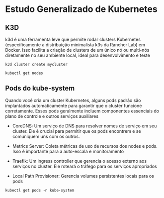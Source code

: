 # Estudo Generalizado de Kubernetes

## K3D

k3d é uma ferramenta leve que permite rodar clusters Kubernetes (especificamente a distribuição minimalista k3s da Rancher Lab) em Docker. Isso facilita a criação de clusters de um único nó ou multi-nós diretamente no seu ambiente local, ideal para desenvolvimento e teste

```
k3d cluster create mycluster

kubectl get nodes
```

## Pods do kube-system
Quando você cria um cluster Kubernetes, alguns pods padrão são implantados automaticamente para garantir que o cluster funcione corretamente. Esses pods geralmente incluem componentes essenciais do plano de controle e outros serviços auxiliares

* CoreDNS: Um serviço de DNS para resolver nomes de serviço em seu cluster. Ele é crucial para permitir que os pods encontrem e se comuniquem uns com os outros.

* Metrics Server: Coleta métricas de uso de recursos dos nodes e pods. Isso é importante para a auto-escala e monitoramento

* Traefik: Um ingress controller que gerencia o acesso externo aos serviços no cluster. Ele roteará o tráfego para os serviços apropriados

* Local Path Provisioner: Gerencia volumes persistentes locais para os pods

```
kubectl get pods -n kube-system
```